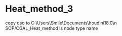 # Heat_method_3

copy dso to C:\Users\Smile\Documents\houdini18.0\n
SOP/CGAL_Heat_method is node type name  
